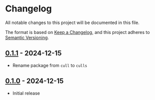 # Changelog

All notable changes to this project will be documented in this file.

The format is based on [Keep a Changelog](https://keepachangelog.com/en/1.0.0/),
and this project adheres to [Semantic Versioning](https://semver.org/spec/v2.0.0.html).

## [0.1.1](https://github.com/metonym/culls/releases/tag/v0.1.1) - 2024-12-15

- Rename package from `cull` to `culls`

## [0.1.0](https://github.com/metonym/culls/releases/tag/v0.1.0) - 2024-12-15

- Initial release
